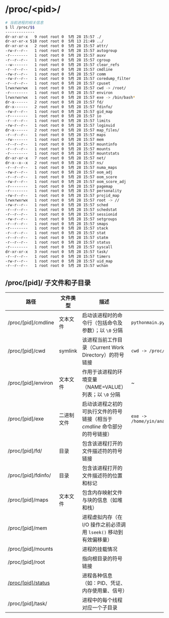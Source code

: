 # /proc/\<pid\>/

```bash
# 当前进程的相关信息
$ ll /proc/$$
-------------
dr-xr-xr-x   9 root root 0  5月 28 15:57 ./
dr-xr-xr-x 518 root root 0  5月 13 21:49 ../
dr-xr-xr-x   2 root root 0  5月 28 15:57 attr/
-rw-r--r--   1 root root 0  5月 28 15:57 autogroup
-r--------   1 root root 0  5月 28 15:57 auxv
-r--r--r--   1 root root 0  5月 28 15:57 cgroup
--w-------   1 root root 0  5月 28 15:57 clear_refs
-r--r--r--   1 root root 0  5月 28 15:57 cmdline
-rw-r--r--   1 root root 0  5月 28 15:57 comm
-rw-r--r--   1 root root 0  5月 28 15:57 coredump_filter
-r--r--r--   1 root root 0  5月 28 15:57 cpuset
lrwxrwxrwx   1 root root 0  5月 28 15:57 cwd -> /root/
-r--------   1 root root 0  5月 28 15:57 environ
lrwxrwxrwx   1 root root 0  5月 28 15:57 exe -> /bin/bash*
dr-x------   2 root root 0  5月 28 15:57 fd/
dr-x------   2 root root 0  5月 28 15:57 fdinfo/
-rw-r--r--   1 root root 0  5月 28 15:57 gid_map
-r--------   1 root root 0  5月 28 15:57 io
-r--r--r--   1 root root 0  5月 28 15:57 limits
-rw-r--r--   1 root root 0  5月 28 15:57 loginuid
dr-x------   2 root root 0  5月 28 15:57 map_files/
-r--r--r--   1 root root 0  5月 28 15:57 maps
-rw-------   1 root root 0  5月 28 15:57 mem
-r--r--r--   1 root root 0  5月 28 15:57 mountinfo
-r--r--r--   1 root root 0  5月 28 15:57 mounts
-r--------   1 root root 0  5月 28 15:57 mountstats
dr-xr-xr-x   7 root root 0  5月 28 15:57 net/
dr-x--x--x   2 root root 0  5月 28 15:57 ns/
-r--r--r--   1 root root 0  5月 28 15:57 numa_maps
-rw-r--r--   1 root root 0  5月 28 15:57 oom_adj
-r--r--r--   1 root root 0  5月 28 15:57 oom_score
-rw-r--r--   1 root root 0  5月 28 15:57 oom_score_adj
-r--------   1 root root 0  5月 28 15:57 pagemap
-r--------   1 root root 0  5月 28 15:57 personality
-rw-r--r--   1 root root 0  5月 28 15:57 projid_map
lrwxrwxrwx   1 root root 0  5月 28 15:57 root -> //
-rw-r--r--   1 root root 0  5月 28 15:57 sched
-r--r--r--   1 root root 0  5月 28 15:57 schedstat
-r--r--r--   1 root root 0  5月 28 15:57 sessionid
-rw-r--r--   1 root root 0  5月 28 15:57 setgroups
-r--r--r--   1 root root 0  5月 28 15:57 smaps
-r--------   1 root root 0  5月 28 15:57 stack
-r--r--r--   1 root root 0  5月 28 15:57 stat
-r--r--r--   1 root root 0  5月 28 15:57 statm
-r--r--r--   1 root root 0  5月 28 15:57 status
-r--------   1 root root 0  5月 28 15:57 syscall
dr-xr-xr-x   3 root root 0  5月 28 15:57 task/
-r--r--r--   1 root root 0  5月 28 15:57 timers
-rw-r--r--   1 root root 0  5月 28 15:57 uid_map
-r--r--r--   1 root root 0  5月 28 15:57 wchan
```

## /proc/[pid]/ 子文件和子目录

| 路径                            | 文件类型   | 描述                                                                        | 示例                                        |
| ------------------------------- | ---------- | --------------------------------------------------------------------------- | ------------------------------------------- |
| /proc/[pid]/cmdline             | 文本文件   | 启动该进程时的命令行（包括命令及参数）；以 `\0` 分隔                        | `pythonmain.py`                             |
| /proc/[pid]/cwd                 | symlink    | 该进程当前工作目录（Current Work Directory）的符号链接                      | `cwd -> /proc/843054/`                      |
| /proc/[pid]/environ             | 文本文件   | 作用于该进程的环境变量（NAME=VALUE）列表；以 `\0` 分隔                      | ~                                           |
| /proc/[pid]/exe                 | 二进制文件 | 启动该进程之初的可执行文件的符号链接（相当于 _cmdline_ 命令部分的符号链接） | `exe -> /home/yin/anaconda3/bin/python3.6*` |
| /proc/[pid]/fd/                 | 目录       | 包含该进程打开的文件描述符的符号链接                                        |
| /proc/[pid]/fdinfo/             | 目录       | 包含该进程打开的文件描述符的位置和标记                                      |
| /proc/[pid]/maps                | 文本文件   | 包含内存映射文件与块的信息（如堆和栈）                                      |
| /proc/[pid]/mem                 |            | 进程虚拟内存（在 I/O 操作之前必须调用 `lseek()` 移动到有效偏移量）          |
| /proc/[pid]/mounts              |            | 进程的挂载情况                                                              |
| /proc/[pid]/root                |            | 指向根目录的符号链接                                                        |
| [/proc/[pid]/status](status.md) |            | 进程各种信息（如：PID、凭证、内存使用量、信号）                             |
| /proc/[pid]/task/               |            | 进程中的每个线程对应一个子目录                                              |